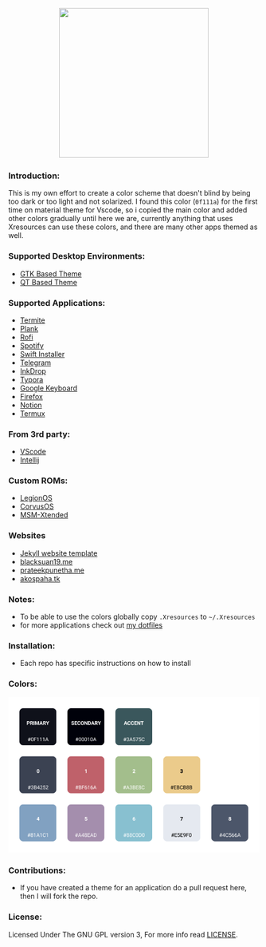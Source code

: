 <p align="center">
  <img width="300" height="300" src="https://raw.githubusercontent.com/material-ocean/Material-Ocean/master/logo.png">
</p>

### Introduction:

This is my own effort to create a color scheme that doesn't blind by being too dark or too light and not solarized. I found this color (`0f111a`) for the first time on material theme for Vscode, so i copied the main color and added other colors gradually until here we are, currently anything that uses Xresources can use these colors, and there are many other apps themed as well.

### Supported Desktop Environments:

- [GTK Based Theme](https://github.com/material-ocean/Gtk-Theme)
- [QT Based Theme](https://github.com/material-ocean/plasma)

### Supported Applications:

- [Termite](https://github.com/material-ocean/Termite-theme)
- [Plank](https://github.com/material-ocean/Plank-Theme)
- [Rofi](https://github.com/material-ocean/rofi-Theme)
- [Spotify](https://github.com/material-ocean/Spotify-Theme)
- [Swift Installer](https://github.com/material-ocean/Android-Theme)
- [Telegram](https://github.com/material-ocean/Telegram-Theme)
- [InkDrop](https://github.com/material-ocean/inkdrop-ui)
- [Typora](https://github.com/material-ocean/Typora-Theme)
- [Google Keyboard](https://github.com/AkosPaha/Material-ocean-gboard-theme)
- [Firefox](https://github.com/material-ocean/Firefox-Theme)
- [Notion](https://github.com/material-ocean/Notion-Theme)
- [Termux](https://github.com/material-ocean/Termux-Theme)

### From 3rd party:

- [VScode](https://marketplace.visualstudio.com/items?itemName=Equinusocio.vsc-material-theme)
- [Intellij](https://plugins.jetbrains.com/plugin/8006-material-theme-ui)

### Custom ROMs:

- [LegionOS](https://github.com/legionRom)
- [CorvusOS](https://corvus-rom.github.io/)
- [MSM-Xtended](https://msmxtended.me/)

### Websites

- [Jekyll website template](https://github.com/Blacksuan19/blacksuan19.github.io)
- [blacksuan19.me](https://blacksuan19.me)
- [prateekpunetha.me](https://prateekpunetha.me/)
- [akospaha.tk](https://akospaha.tk/)

### Notes:

- To be able to use the colors globally copy `.Xresources` to `~/.Xresources`
- for more applications check out [my dotfiles](https://github.com/Blacksuan19/Dotfiles)

### Installation:

- Each repo has specific instructions on how to install

### Colors:

![theme colors](./colors.png)

### Contributions:

- If you have created a theme for an application do a pull request here, then I will fork the repo.

### License:

Licensed Under The GNU GPL version 3, For more info read [LICENSE](./LICENSE).

